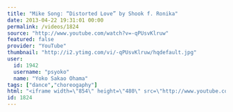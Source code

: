 ```yaml
---
title: "Mike Song: “Distorted Love” by Shook f. Ronika"
date: 2013-04-22 19:31:01 00:00
permalink: /videos/1824
source: "http://www.youtube.com/watch?v=-qPUsvKlruw"
featured: false
provider: "YouTube"
thumbnail: "http://i2.ytimg.com/vi/-qPUsvKlruw/hqdefault.jpg"
user:
  id: 1942
  username: "psyoko"
  name: "Yoko Sakao Ohama"
tags: ["dance","choreogaphy"]
html: "<iframe width=\"854\" height=\"480\" src=\"http://www.youtube.com/embed/-qPUsvKlruw?wmode=transparent&feature=oembed\" frameborder=\"0\" allowfullscreen></iframe>"
id: 1824
---
```


